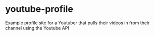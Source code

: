 # youtube-profile
Example profile site for a Youtuber that pulls their videos in from their channel using the Youtube API
